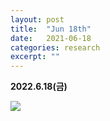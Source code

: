 ```yaml
---
layout: post
title:  "Jun 18th"
date:   2021-06-18
categories: research
excerpt: ""
---
```


**2022.6.18(금)**


![](https://jinhong-park.github.io/journal2/images/20220617-flat-band-SC.png)



